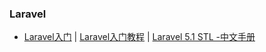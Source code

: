 ### Laravel
* [Laravel入门](http://www.cnblogs.com/52fhy/p/5271447.html) | [Laravel入门教程](http://www.golaravel.com/post/2016-ban-laravel-xi-lie-ru-men-jiao-cheng-yi/) | [Laravel 5.1 STL -中文手册](http://www.golaravel.com/laravel/docs/5.1/)


```

```

